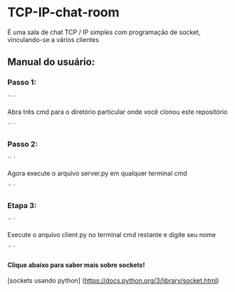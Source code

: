 # TCP-IP-chat-room

É uma sala de chat TCP / IP simples com programação de socket, vinculando-se a vários clientes

## Manual do usuário:

### Passo 1:

`` `

Abra três cmd para o diretório particular onde você clonou este repositório

`` `

### Passo 2:

`` `

Agora execute o arquivo server.py em qualquer terminal cmd

`` `

### Etapa 3:

`` `

Execute o arquivo client.py no terminal cmd restante e digite seu nome

`` `

#### Clique abaixo para saber mais sobre sockets!

[sockets usando python] (https://docs.python.org/3/library/socket.html)